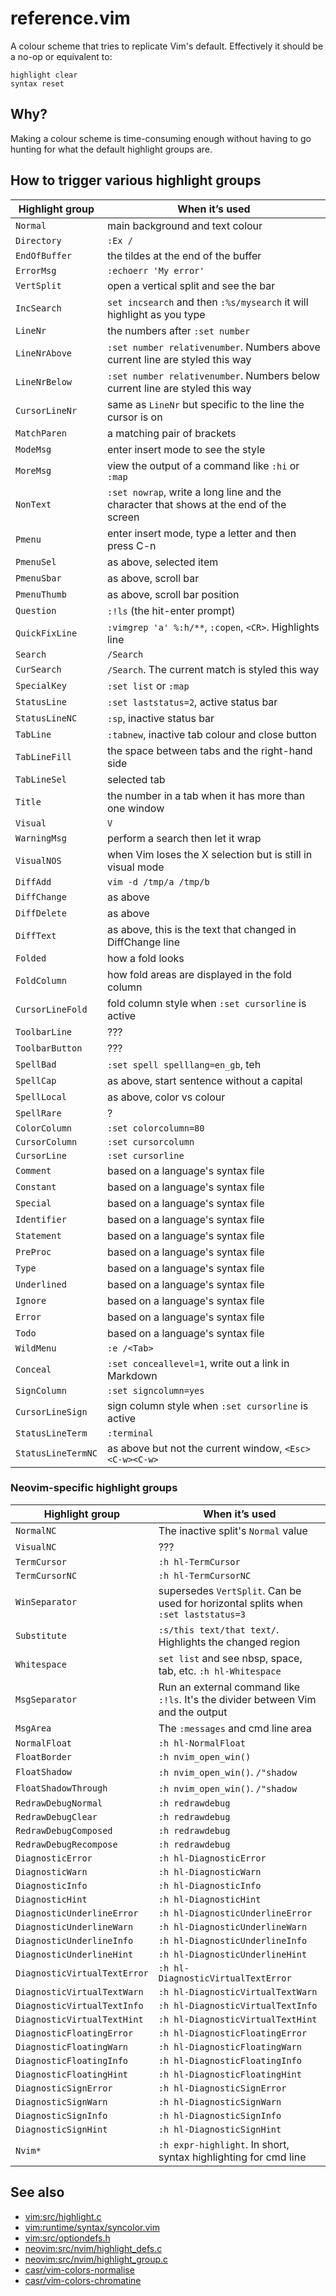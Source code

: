 reference.vim
=============

A colour scheme that tries to replicate Vim's default. Effectively it
should be a no-op or equivalent to:

```vim
highlight clear
syntax reset
```


Why?
----

Making a colour scheme is time-consuming enough without having to go
hunting for what the default highlight groups are.


How to trigger various highlight groups
---------------------------------------

| Highlight group    | When it’s used                                                                         |
|--------------------|----------------------------------------------------------------------------------------|
| `Normal`           | main background and text colour                                                        |
| `Directory`        | `:Ex /`                                                                                |
| `EndOfBuffer`      | the tildes at the end of the buffer                                                    |
| `ErrorMsg`         | `:echoerr 'My error'`                                                                  |
| `VertSplit`        | open a vertical split and see the bar                                                  |
| `IncSearch`        | `set incsearch` and then `:%s/mysearch` it will highlight as you type                  |
| `LineNr`           | the numbers after `:set number`                                                        |
| `LineNrAbove`      | `:set number relativenumber`. Numbers above current line are styled this way           |
| `LineNrBelow`      | `:set number relativenumber`. Numbers below current line are styled this way           |
| `CursorLineNr`     | same as `LineNr` but specific to the line the cursor is on                             |
| `MatchParen`       | a matching pair of brackets                                                            |
| `ModeMsg`          | enter insert mode to see the style                                                     |
| `MoreMsg`          | view the output of a command like `:hi` or `:map`                                      |
| `NonText`          | `:set nowrap`, write a long line and the character that shows at the end of the screen |
| `Pmenu`            | enter insert mode, type a letter and then press C-n                                    |
| `PmenuSel`         | as above, selected item                                                                |
| `PmenuSbar`        | as above, scroll bar                                                                   |
| `PmenuThumb`       | as above, scroll bar position                                                          |
| `Question`         | `:!ls` (the hit-enter prompt)                                                          |
| `QuickFixLine`     | `:vimgrep 'a' %:h/**`, `:copen`, `<CR>`. Highlights line                               |
| `Search`           | `/Search`                                                                              |
| `CurSearch`        | `/Search`. The current match is styled this way                                        |
| `SpecialKey`       | `:set list` or `:map`                                                                  |
| `StatusLine`       | `:set laststatus=2`, active status bar                                                 |
| `StatusLineNC`     | `:sp`, inactive status bar                                                             |
| `TabLine`          | `:tabnew`, inactive tab colour and close button                                        |
| `TabLineFill`      | the space between tabs and the right-hand side                                         |
| `TabLineSel`       | selected tab                                                                           |
| `Title`            | the number in a tab when it has more than one window                                   |
| `Visual`           | `V`                                                                                    |
| `WarningMsg`       | perform a search then let it wrap                                                      |
| `VisualNOS`        | when Vim loses the X selection but is still in visual mode                             |
| `DiffAdd`          | `vim -d /tmp/a /tmp/b`                                                                 |
| `DiffChange`       | as above                                                                               |
| `DiffDelete`       | as above                                                                               |
| `DiffText`         | as above, this is the text that changed in DiffChange line                             |
| `Folded`           | how a fold looks                                                                       |
| `FoldColumn`       | how fold areas are displayed in the fold column                                        |
| `CursorLineFold`   | fold column style when `:set cursorline` is active                                     |
| `ToolbarLine`      | ???                                                                                    |
| `ToolbarButton`    | ???                                                                                    |
| `SpellBad`         | `:set spell spelllang=en_gb`, teh                                                      |
| `SpellCap`         | as above, start sentence without a capital                                             |
| `SpellLocal`       | as above, color vs colour                                                              |
| `SpellRare`        | ?                                                                                      |
| `ColorColumn`      | `:set colorcolumn=80`                                                                  |
| `CursorColumn`     | `:set cursorcolumn`                                                                    |
| `CursorLine`       | `:set cursorline`                                                                      |
| `Comment`          | based on a language's syntax file                                                      |
| `Constant`         | based on a language's syntax file                                                      |
| `Special`          | based on a language's syntax file                                                      |
| `Identifier`       | based on a language's syntax file                                                      |
| `Statement`        | based on a language's syntax file                                                      |
| `PreProc`          | based on a language's syntax file                                                      |
| `Type`             | based on a language's syntax file                                                      |
| `Underlined`       | based on a language's syntax file                                                      |
| `Ignore`           | based on a language's syntax file                                                      |
| `Error`            | based on a language's syntax file                                                      |
| `Todo`             | based on a language's syntax file                                                      |
| `WildMenu`         | `:e /<Tab>`                                                                            |
| `Conceal`          | `:set conceallevel=1`, write out a link in Markdown                                    |
| `SignColumn`       | `:set signcolumn=yes`                                                                  |
| `CursorLineSign`   | sign column style when `:set cursorline` is active                                     |
| `StatusLineTerm`   | `:terminal`                                                                            |
| `StatusLineTermNC` | as above but not the current window, `<Esc><C-w><C-w>`                                 |

### Neovim-specific highlight groups

| Highlight group    | When it’s used                                                                         |
|--------------------|----------------------------------------------------------------------------------------|
| `NormalNC`         | The inactive split's `Normal` value                                                    |
| `VisualNC`         | ???                                                                                    |
| `TermCursor`       | `:h hl-TermCursor`                                                                     |
| `TermCursorNC`     | `:h hl-TermCursorNC`                                                                   |
| `WinSeparator`     | supersedes `VertSplit`. Can be used for horizontal splits when `:set laststatus=3`     |
| `Substitute`       | `:s/this text/that text/`. Highlights the changed region                               |
| `Whitespace`       | `set list` and see nbsp, space, tab, etc. `:h hl-Whitespace`                           |
| `MsgSeparator`     | Run an external command like `:!ls`. It's the divider between Vim and the output       |
| `MsgArea`          | The `:messages` and cmd line area                                                      |
| `NormalFloat`      | `:h hl-NormalFloat`                                                                    |
| `FloatBorder`      | `:h nvim_open_win()`                                                                   |
| `FloatShadow`      | `:h nvim_open_win()`. `/"shadow`                                                       |
| `FloatShadowThrough`         | `:h nvim_open_win()`. `/"shadow`                                             |
| `RedrawDebugNormal`          | `:h redrawdebug`                                                             |
| `RedrawDebugClear`           | `:h redrawdebug`                                                             |
| `RedrawDebugComposed`        | `:h redrawdebug`                                                             |
| `RedrawDebugRecompose`       | `:h redrawdebug`                                                             |
| `DiagnosticError`  | `:h hl-DiagnosticError`                                                                |
| `DiagnosticWarn`   | `:h hl-DiagnosticWarn`                                                                 |
| `DiagnosticInfo`   | `:h hl-DiagnosticInfo`                                                                 |
| `DiagnosticHint`   | `:h hl-DiagnosticHint`                                                                 |
| `DiagnosticUnderlineError`   | `:h hl-DiagnosticUnderlineError`                                             |
| `DiagnosticUnderlineWarn`    | `:h hl-DiagnosticUnderlineWarn`                                              |
| `DiagnosticUnderlineInfo`    | `:h hl-DiagnosticUnderlineInfo`                                              |
| `DiagnosticUnderlineHint`    | `:h hl-DiagnosticUnderlineHint`                                              |
| `DiagnosticVirtualTextError` | `:h hl-DiagnosticVirtualTextError`                                           |
| `DiagnosticVirtualTextWarn`  | `:h hl-DiagnosticVirtualTextWarn`                                            |
| `DiagnosticVirtualTextInfo`  | `:h hl-DiagnosticVirtualTextInfo`                                            |
| `DiagnosticVirtualTextHint`  | `:h hl-DiagnosticVirtualTextHint`                                            |
| `DiagnosticFloatingError`    | `:h hl-DiagnosticFloatingError`                                              |
| `DiagnosticFloatingWarn`     | `:h hl-DiagnosticFloatingWarn`                                               |
| `DiagnosticFloatingInfo`     | `:h hl-DiagnosticFloatingInfo`                                               |
| `DiagnosticFloatingHint`     | `:h hl-DiagnosticFloatingHint`                                               |
| `DiagnosticSignError`        | `:h hl-DiagnosticSignError`                                                  |
| `DiagnosticSignWarn`         | `:h hl-DiagnosticSignWarn`                                                   |
| `DiagnosticSignInfo`         | `:h hl-DiagnosticSignInfo`                                                   |
| `DiagnosticSignHint`         | `:h hl-DiagnosticSignHint`                                                   |
| `Nvim*`                      | `:h expr-highlight`. In short, syntax highlighting for cmd line              |


See also
--------

  - [vim:src/highlight.c](https://github.com/vim/vim/blob/471c0fa3ee/src/highlight.c#L129)
  - [vim:runtime/syntax/syncolor.vim](https://github.com/vim/vim/blob/ebdf3c964a/runtime/syntax/syncolor.vim)
  - [vim:src/optiondefs.h](https://github.com/vim/vim/blob/adce965162/src/optiondefs.h#L293)
  - [neovim:src/nvim/highlight_defs.c](https://github.com/neovim/neovim/blob/e8ee673392/src/nvim/highlight_defs.h#L117)
  - [neovim:src/nvim/highlight_group.c](https://github.com/neovim/neovim/blob/ee210b0f74/src/nvim/highlight_group.c#L89)
  - [casr/vim-colors-normalise](https://github.com/casr/vim-colors-normalise)
  - [casr/vim-colors-chromatine](https://github.com/casr/vim-colors-chromatine)
